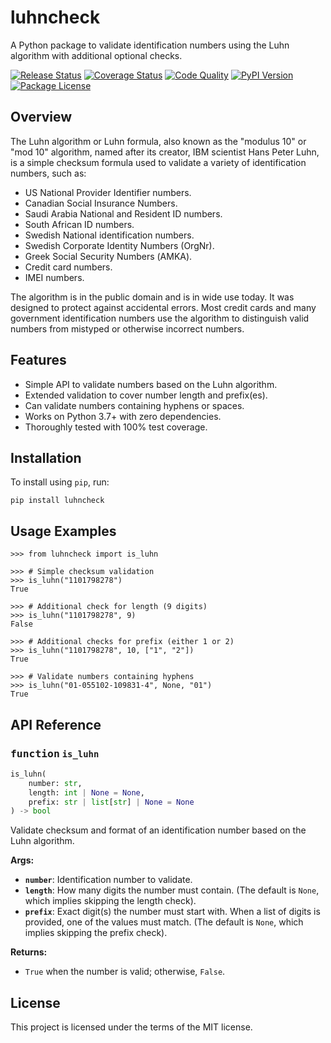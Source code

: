 # luhncheck

A Python package to validate identification numbers using the Luhn algorithm
with additional optional checks.

<!-- start badges -->

[![Release Status](https://img.shields.io/github/actions/workflow/status/dralshehri/luhncheck/release.yml?label=release)][release]
[![Coverage Status](https://img.shields.io/badge/coverage-100%25-success)][coverage]
[![Code Quality](https://img.shields.io/codefactor/grade/github/dralshehri/luhncheck/main?&label=codefactor)][quality]
[![PyPI Version](https://img.shields.io/pypi/v/luhncheck)][pypi-version]
[![Package License](https://img.shields.io/github/license/dralshehri/luhncheck)][license]

[release]: https://github.com/dralshehri/luhncheck/actions/workflows/release.yml
[coverage]:
  https://github.com/dralshehri/luhncheck/actions/workflows/release.yml
[quality]:
  https://www.codefactor.io/repository/github/dralshehri/luhncheck/overview/main
[pypi-version]: https://pypi.python.org/pypi/luhncheck
[license]: https://github.com/dralshehri/luhncheck/blob/main/LICENSE

<!-- end badges -->

## Overview

The Luhn algorithm or Luhn formula, also known as the "modulus 10" or "mod 10"
algorithm, named after its creator, IBM scientist Hans Peter Luhn, is a simple
checksum formula used to validate a variety of identification numbers, such as:

- US National Provider Identifier numbers.
- Canadian Social Insurance Numbers.
- Saudi Arabia National and Resident ID numbers.
- South African ID numbers.
- Swedish National identification numbers.
- Swedish Corporate Identity Numbers (OrgNr).
- Greek Social Security Numbers (ΑΜΚΑ).
- Credit card numbers.
- IMEI numbers.

The algorithm is in the public domain and is in wide use today. It was designed
to protect against accidental errors. Most credit cards and many government
identification numbers use the algorithm to distinguish valid numbers from
mistyped or otherwise incorrect numbers.

## Features

- Simple API to validate numbers based on the Luhn algorithm.
- Extended validation to cover number length and prefix(es).
- Can validate numbers containing hyphens or spaces.
- Works on Python 3.7+ with zero dependencies.
- Thoroughly tested with 100% test coverage.

## Installation

To install using `pip`, run:

```shell
pip install luhncheck
```

## Usage Examples

```pycon
>>> from luhncheck import is_luhn

>>> # Simple checksum validation
>>> is_luhn("1101798278")
True

>>> # Additional check for length (9 digits)
>>> is_luhn("1101798278", 9)
False

>>> # Additional checks for prefix (either 1 or 2)
>>> is_luhn("1101798278", 10, ["1", "2"])
True

>>> # Validate numbers containing hyphens
>>> is_luhn("01-055102-109831-4", None, "01")
True
```

## API Reference

### <kbd>function</kbd> `is_luhn`

```python
is_luhn(
    number: str,
    length: int | None = None,
    prefix: str | list[str] | None = None
) -> bool
```

Validate checksum and format of an identification number based on the Luhn
algorithm.

**Args:**

- **`number`**: Identification number to validate.
- **`length`**: How many digits the number must contain. (The default is `None`,
  which implies skipping the length check).
- **`prefix`**: Exact digit(s) the number must start with. When a list of digits
  is provided, one of the values must match. (The default is `None`, which
  implies skipping the prefix check).

**Returns:**

- `True` when the number is valid; otherwise, `False`.

## License

This project is licensed under the terms of the MIT license.

